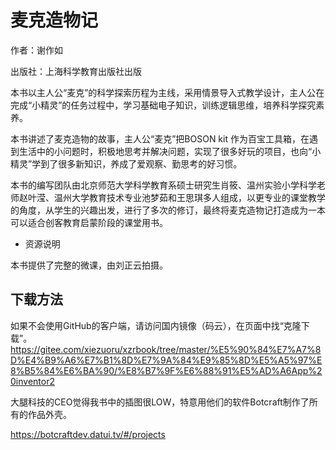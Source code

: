 # 麦克造物记

作者：谢作如

出版社：上海科学教育出版社出版

本书以主人公“麦克”的科学探索历程为主线，采用情景导入式教学设计，主人公在完成“小精灵”的任务过程中，学习基础电子知识，训练逻辑思维，培养科学探究素养。

本书讲述了麦克造物的故事，主人公“麦克”把BOSON kit 作为百宝工具箱，在遇到生活中的小问题时，积极地思考并解决问题，实现了很多好玩的项目，也向“小精灵”学到了很多新知识，养成了爱观察、勤思考的好习惯。

本书的编写团队由北京师范大学科学教育系硕士研究生肖筱、温州实验小学科学老师赵叶滢、温州大学教育技术专业池梦茹和王思琪多人组成，以更专业的课堂教学的角度，从学生的兴趣出发，进行了多次的修订，最终将麦克造物记打造成为一本可以适合创客教育启蒙阶段的课堂用书。

- 资源说明

本书提供了完整的微课，由刘正云拍摄。

## 下载方法

如果不会使用GitHub的客户端，请访问国内镜像（码云），在页面中找“克隆下载”。
https://gitee.com/xiezuoru/xzrbook/tree/master/%E5%90%84%E7%A7%8D%E4%B9%A6%E7%B1%8D%E7%9A%84%E9%85%8D%E5%A5%97%E8%B5%84%E6%BA%90/%E8%B7%9F%E6%88%91%E5%AD%A6App%20inventor2

大腿科技的CEO觉得我书中的插图很LOW，特意用他们的软件Botcraft制作了所有的作品外壳。

https://botcraftdev.datui.tv/#/projects

